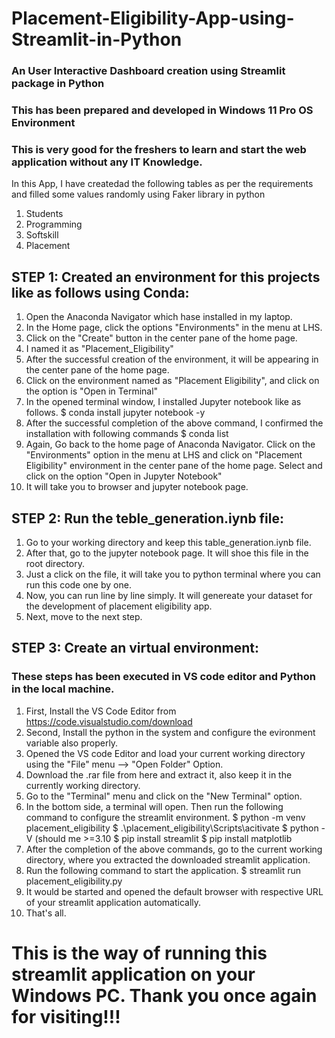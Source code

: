 # Placement-Eligibility-App-using-Streamlit-in-Python

### An User Interactive Dashboard creation using Streamlit package in Python
### This has been prepared and developed in Windows 11 Pro OS Environment
### This is very good for the freshers to learn and start the web application without any IT Knowledge.

In this App, I have createdad the following tables as per the requirements and filled some values randomly using Faker library in python 
  1. Students
  2. Programming
  3. Softskill
  4. Placement

## STEP 1: Created an environment for this projects like as follows using Conda:

  1. Open the Anaconda Navigator which hase installed in my laptop.
  2. In the Home page, click the options "Environments" in the menu at LHS.
  3. Click on the "Create" button in the center pane of the home page.
  4. I named it as "Placement_Eligibility"
  5. After the successful creation of the environment, it will be appearing in the center pane of the home page.
  6. Click on the environment named as "Placement Eligibility", and click on the option is "Open in Terminal"
  7. In the opened terminal window, I installed Jupyter notebook like as follows.
       $ conda install jupyter notebook -y
  8. After the successful completion of the above command, I confirmed the installation with following commands
       $ conda list
  9. Again, Go back to the home page of Anaconda Navigator. Click on the "Environments" option in the menu at LHS and click on "Placement Eligibility" environment in the center pane of the home page. Select and click on the option "Open in Jupyter Notebook"
  10. It will take you to browser and jupyter notebook page.

## STEP 2: Run the teble_generation.iynb file:

  1. Go to your working directory and keep this table_generation.iynb file.
  2. After that, go to the jupyter notebook page. It will shoe this file in the root directory.
  3. Just a click on the file, it will take you to python terminal where you can run this code one by one.
  4. Now, you can run line by line simply. It will genereate your dataset for the development of placement eligibility app.
  5. Next, move to the next step.

## STEP 3: Create an virtual environment: 

### These steps has been executed in VS code editor and Python in the local machine.

  1. First, Install the VS Code Editor from https://code.visualstudio.com/download
  2. Second, Install the python in the system and configure the evironment variable also properly.
  3. Opened the VS code Editor and load your current working directory using the "File" menu --> "Open Folder" Option.
  4. Download the .rar file from here and extract it, also keep it in the currently working directory.
  5. Go to the "Terminal" menu and click on the "New Terminal" option.
  6. In the bottom side, a terminal will open. Then run the following command to configure the streamlit environment.
       $ python -m venv placement_eligibility
       $ .\placement_eligibility\Scripts\acitivate
       $ python -V (should me >=3.10
       $ pip install streamlit
       $ pip install matplotlib
  7. After the completion of the above commands, go to the current working directory, where you extracted the downloaded streamlit application.
  8. Run the following command to start the application.
       $ streamlit run placement_eligibility.py
  9. It would be started and opened the default browser with respective URL of your streamlit application automatically.
  10. That's all.

#  This is the way of running this streamlit application on your Windows PC. Thank you once again for visiting!!!

